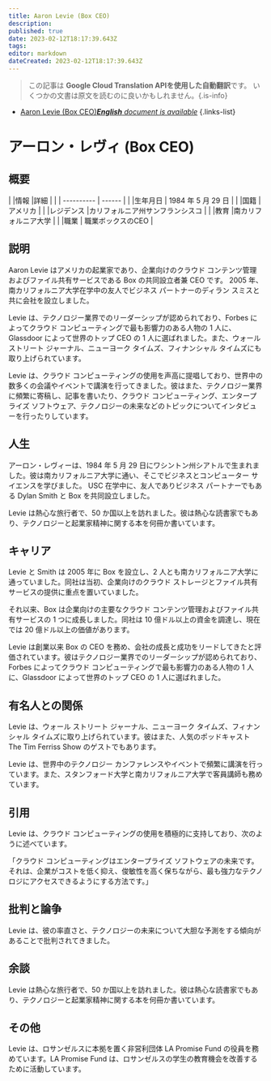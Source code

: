 ```yaml
---
title: Aaron Levie (Box CEO)
description: 
published: true
date: 2023-02-12T18:17:39.643Z
tags: 
editor: markdown
dateCreated: 2023-02-12T18:17:39.643Z
---
```


> この記事は **Google Cloud Translation APIを使用した自動翻訳**です。
いくつかの文書は原文を読むのに良いかもしれません。{.is-info}



- [Aaron Levie (Box CEO)***English** document is available*](/en/Knowledge-base/Dictionary/Person/aaron-levie-box-ceo)
{.links-list}


# アーロン・レヴィ (Box CEO)

## 概要

| |情報 |詳細 |
| | ---------- | ------ |
| |生年月日 | 1984 年 5 月 29 日 |
| |国籍 |アメリカ |
| |レジデンス |カリフォルニア州サンフランシスコ |
| |教育 |南カリフォルニア大学 |
| |職業 | 職業ボックスのCEO |

## 説明

Aaron Levie はアメリカの起業家であり、企業向けのクラウド コンテンツ管理およびファイル共有サービスである Box の共同設立者兼 CEO です。 2005 年、南カリフォルニア大学在学中の友人でビジネス パートナーのディラン スミスと共に会社を設立しました。

Levie は、テクノロジー業界でのリーダーシップが認められており、Forbes によってクラウド コンピューティングで最も影響力のある人物の 1 人に、Glassdoor によって世界のトップ CEO の 1 人に選ばれました。また、ウォール ストリート ジャーナル、ニューヨーク タイムズ、フィナンシャル タイムズにも取り上げられています。

Levie は、クラウド コンピューティングの使用を声高に提唱しており、世界中の数多くの会議やイベントで講演を行ってきました。彼はまた、テクノロジー業界に頻繁に寄稿し、記事を書いたり、クラウド コンピューティング、エンタープライズ ソフトウェア、テクノロジーの未来などのトピックについてインタビューを行ったりしています。

## 人生

アーロン・レヴィーは、1984 年 5 月 29 日にワシントン州シアトルで生まれました。彼は南カリフォルニア大学に通い、そこでビジネスとコンピューター サイエンスを学びました。 USC 在学中に、友人でありビジネス パートナーでもある Dylan Smith と Box を共同設立しました。

Levie は熱心な旅行者で、50 か国以上を訪れました。彼は熱心な読書家でもあり、テクノロジーと起業家精神に関する本を何冊か書いています。

## キャリア

Levie と Smith は 2005 年に Box を設立し、2 人とも南カリフォルニア大学に通っていました。同社は当初、企業向けのクラウド ストレージとファイル共有サービスの提供に重点を置いていました。

それ以来、Box は企業向けの主要なクラウド コンテンツ管理およびファイル共有サービスの 1 つに成長しました。同社は 10 億ドル以上の資金を調達し、現在では 20 億ドル以上の価値があります。

Levie は創業以来 Box の CEO を務め、会社の成長と成功をリードしてきたと評価されています。彼はテクノロジー業界でのリーダーシップが認められており、Forbes によってクラウド コンピューティングで最も影響力のある人物の 1 人に、Glassdoor によって世界のトップ CEO の 1 人に選ばれました。

## 有名人との関係

Levie は、ウォール ストリート ジャーナル、ニューヨーク タイムズ、フィナンシャル タイムズに取り上げられています。彼はまた、人気のポッドキャスト The Tim Ferriss Show のゲストでもあります。

Levie は、世界中のテクノロジー カンファレンスやイベントで頻繁に講演を行っています。また、スタンフォード大学と南カリフォルニア大学で客員講師も務めています。

## 引用

Levie は、クラウド コンピューティングの使用を積極的に支持しており、次のように述べています。

「クラウド コンピューティングはエンタープライズ ソフトウェアの未来です。それは、企業がコストを低く抑え、俊敏性を高く保ちながら、最も強力なテクノロジにアクセスできるようにする方法です。」

## 批判と論争

Levie は、彼の率直さと、テクノロジーの未来について大胆な予測をする傾向があることで批判されてきました。

## 余談

Levie は熱心な旅行者で、50 か国以上を訪れました。彼は熱心な読書家でもあり、テクノロジーと起業家精神に関する本を何冊か書いています。

## その他

Levie は、ロサンゼルスに本拠を置く非営利団体 LA Promise Fund の役員を務めています。LA Promise Fund は、ロサンゼルスの学生の教育機会を改善するために活動しています。